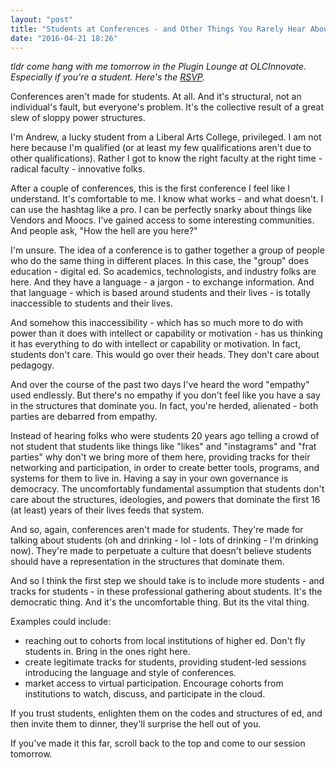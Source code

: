 ```yaml
---
layout: "post"
title: "Students at Conferences - and Other Things You Rarely Hear About"
date: "2016-04-21 18:26"
---
```


_tldr come hang with me tomorrow in the Plugin Lounge at OLCInnovate. Especially if you're a student. Here's the [RSVP](https://docs.google.com/a/edsurge.com/forms/d/1Ch2MDvCmFsCCeJVH-BhkwFEvGz5R9UEA_2qM4ALO23s/viewform?c=0&w=1)._

Conferences aren't made for students. At all. And it's structural, not an individual's fault, but everyone's problem. It's the collective result of a great slew of sloppy power structures.

I'm Andrew, a lucky student from a Liberal Arts College, privileged. I am not here because I'm qualified (or at least my few qualifications aren't due to other qualifications). Rather I got to know the right faculty at the right time - radical faculty - innovative folks.

After a couple of conferences, this is the first conference I feel like I understand. It's comfortable to me. I know what works - and what doesn't. I can use the hashtag like a pro. I can be perfectly snarky about things like Vendors and Moocs. I've gained access to some interesting communities. And people ask, "How the hell are you here?"

I'm unsure. The idea of a conference is to gather together a group of people who do the same thing in different places. In this case, the "group" does education - digital ed. So academics, technologists, and industry folks are here. And they have a language - a jargon - to exchange information. And that language - which is based around students and their lives - is totally inaccessible to students and their lives.

And somehow this inaccessibility - which has so much more to do with power than it does with intellect or capability or motivation - has us thinking it has everything to do with intellect or capability or motivation. In fact, students don't care. This would go over their heads. They don't care about pedagogy.

And over the course of the past two days I've heard the word "empathy" used endlessly. But there's no empathy if you don't feel like you have a say in the structures that dominate you. In fact, you're herded, alienated - both parties are debarred from empathy.

Instead of hearing folks who were students 20 years ago telling a crowd of not student that students like things like "likes" and "instagrams" and "frat parties" why don't we bring more of them here, providing tracks for their networking and participation, in order to create better tools, programs, and systems for them to live in. Having a say in your own governance is democracy. The uncomfortably fundamental assumption that students don't care about the structures, ideologies, and powers that dominate the first 16 (at least) years of their lives feeds that system.

And so, again, conferences aren't made for students. They're made for talking about students (oh and drinking - lol - lots of drinking - I'm drinking now). They're made to perpetuate a culture that doesn't believe students should have a representation in the structures that dominate them.

And so I think the first step we should take is to include more students - and tracks for students - in these professional gathering about students. It's the democratic thing. And it's the uncomfortable thing. But its the vital thing.

Examples could include:
- reaching out to cohorts from local institutions of higher ed. Don't fly students in. Bring in the ones right here.
- create legitimate tracks for students, providing student-led sessions introducing the language and style of conferences.
- market access to virtual participation. Encourage cohorts from institutions to watch, discuss, and participate in the cloud.

If you trust students, enlighten them on the codes and structures of ed, and then invite them to dinner, they'll surprise the hell out of you.

If you've made it this far, scroll back to the top and come to our session tomorrow.
